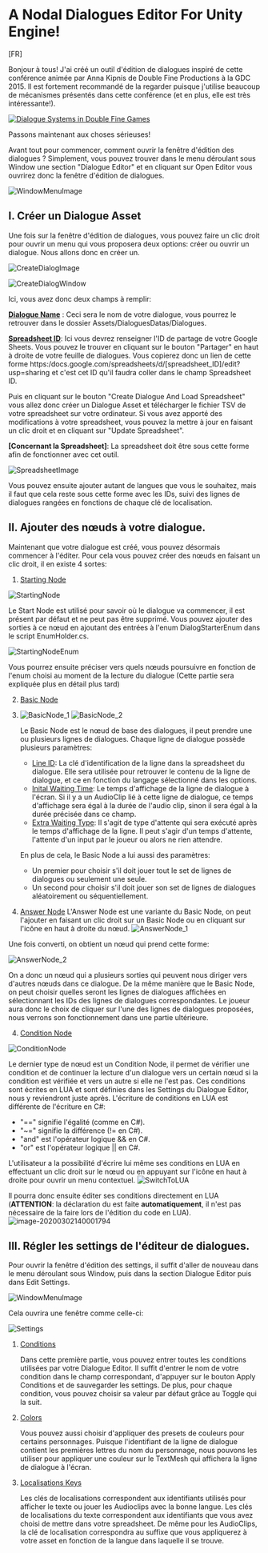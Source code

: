 # A Nodal Dialogues Editor For Unity Engine!

[FR]

Bonjour à tous! 
J'ai créé un outil  d'édition de dialogues inspiré de cette conférence animée par Anna Kipnis de Double Fine Productions à la GDC 2015. Il est fortement recommandé de la regarder puisque j'utilise beaucoup de mécanismes présentés dans cette conférence (et en plus, elle est très intéressante!).

[![Dialogue Systems in Double Fine Games](https://img.youtube.com/vi/0hMiPBe_VRc/0.jpg)](https://www.youtube.com/watch?v=0hMiPBe_VRc "Dialogue Systems in Double Fine Games")

Passons maintenant aux choses sérieuses! 

Avant tout pour commencer, comment ouvrir la fenêtre d'édition des dialogues ? Simplement, vous pouvez trouver dans le menu déroulant sous Window une section "Dialogue Editor" et en cliquant sur Open Editor vous ouvrirez donc la fenêtre d'édition de dialogues.

![WindowMenuImage](./ReadMe_Images/WindowMenuImage.png)

## I. Créer un Dialogue Asset

Une fois sur la fenêtre d'édition de dialogues, vous pouvez faire un clic droit pour ouvrir un menu qui vous proposera deux options: créer ou ouvrir un dialogue. Nous allons donc en créer un.

![CreateDialogImage](./ReadMe_Images/CreateDialogImage.png)

![CreateDialogWindow](./ReadMe_Images/CreateDialogWindow.png)

Ici, vous avez donc deux champs à remplir:

**<u>Dialogue Name</u>** : Ceci sera le nom de votre dialogue, vous pourrez le retrouver dans le dossier Assets/DialoguesDatas/Dialogues.

**<u>Spreadsheet ID</u>**: Ici vous devrez renseigner l'ID de partage de votre Google Sheets. Vous pouvez le trouver en cliquant sur le bouton "Partager" en haut à droite de votre feuille de dialogues. Vous copierez donc un lien de cette forme https:/docs.google.com/spreadsheets/d/[spreadsheet_ID]/edit?usp=sharing et c'est cet ID qu'il faudra coller dans le champ Spreadsheet ID.

Puis en cliquant sur le bouton "Create Dialogue And Load Spreadsheet" vous allez donc créer un Dialogue Asset et télécharger le fichier TSV de votre spreadsheet sur votre ordinateur. Si vous avez apporté des modifications à votre spreadsheet, vous pouvez la mettre à jour en faisant un clic droit et en cliquant sur "Update Spreadsheet".

<b>[Concernant la Spreadsheet]</b>: La spreadsheet doit être sous cette forme afin de fonctionner avec cet outil.

![SpreadsheetImage](./ReadMe_Images/SpreadsheetImage.png)

Vous pouvez ensuite ajouter autant de langues que vous le souhaitez, mais il faut que cela reste sous cette forme avec les IDs, suivi des lignes de dialogues rangées en fonctions de chaque clé de localisation.

## II. Ajouter des nœuds à votre dialogue.

Maintenant que votre dialogue est créé, vous pouvez désormais commencer à l'éditer. Pour cela vous pouvez créer des nœuds en faisant un clic droit, il en existe 4 sortes:



1. <u>Starting Node</u>
   
![StartingNode](./ReadMe_Images/StartingNode.png)

Le Start Node est utilisé pour savoir où le dialogue va commencer, il est présent par défaut et ne peut pas être supprimé. Vous pouvez ajouter des sorties à ce nœud en ajoutant des entrées à l'enum DialogStarterEnum dans le script EnumHolder.cs. 

![StartingNodeEnum](./ReadMe_Images/StartingNodeEnum.png)

Vous pourrez ensuite préciser vers quels nœuds poursuivre en fonction de l'enum choisi au moment de la lecture du dialogue (Cette partie sera expliquée plus en détail plus tard)



2. <u>Basic Node</u>

1. ![BasicNode_1](./ReadMe_Images/BasicNode_1.png) ![BasicNode_2](./ReadMe_Images/BasicNode_2.png)

   Le Basic Node est le nœud de base des dialogues, il peut prendre une ou plusieurs lignes de dialogues.
   Chaque ligne de dialogue possède plusieurs paramètres:

   - <u>Line ID</u>: La clé d'identification de la ligne dans la spreadsheet du dialogue. Elle sera utilisée pour retrouver le contenu de la ligne de dialogue, et ce en fonction du langage sélectionné dans les options.
   - <u>Inital Waiting Time</u>: Le temps d'affichage de la ligne de dialogue à l'écran. Si il y a un AudioClip lié à cette ligne de dialogue, ce temps d'affichage sera égal à la durée de l'audio clip, sinon il sera égal à la durée précisée dans ce champ.
   - <u>Extra Waiting Type</u>: Il s'agit de type d'attente qui sera exécuté après le temps d'affichage de la ligne. Il peut s'agir d'un temps d'attente, l'attente d'un input par le joueur ou alors ne rien attendre. 

   En plus de cela, le Basic Node a lui aussi des paramètres:

   - Un premier pour choisir s'il doit jouer tout le set de lignes de dialogues ou seulement une seule.
   - Un second pour choisir s'il doit jouer son set de lignes de dialogues aléatoirement ou séquentiellement.



3. <u>Answer Node</u>
   L'Answer Node est une variante du Basic Node, on peut l'ajouter en faisant un clic droit sur un Basic Node ou en cliquant sur l'icône en haut à droite du nœud.
   ![AnswerNode_1](./ReadMe_Images/AnswerNode_1.png)

Une fois converti, on obtient un nœud qui prend cette forme:

![AnswerNode_2](./ReadMe_Images/AnswerNode_2.png)  

On a donc un nœud qui a plusieurs sorties qui peuvent nous diriger vers d'autres nœuds dans ce dialogue. De la même manière que le Basic Node, on peut choisir quelles seront les lignes de dialogues affichées en sélectionnant les IDs des lignes de dialogues correspondantes. Le joueur aura donc le choix de cliquer sur l'une des lignes de dialogues proposées, nous verrons son fonctionnement dans une partie ultérieure.   



4. <u>Condition Node</u> 

![ConditionNode](./ReadMe_Images/ConditionNode)

Le dernier type de nœud est un Condition Node, il permet de vérifier une condition et de continuer la lecture d'un dialogue vers un certain nœud si la condition est vérifiée et vers un autre si elle ne l'est pas.  Ces conditions sont écrites en LUA et sont définies dans les Settings du Dialogue Editor, nous y reviendront juste après.
L'écriture de conditions en LUA est différente de l'écriture en C#:

- "==" signifie l'égalité (comme en C#).
- "~=" signifie la différence (!= en C#).
- "and" est l'opérateur logique && en C#.
- "or" est l'opérateur logique || en C#.

L'utilisateur a la possibilité d'écrire lui même ses conditions en LUA en effectuant un clic droit sur le nœud ou en appuyant sur l'icône en haut à droite pour ouvrir un menu contextuel. ![SwitchToLUA](./ReadMe_Images/SwitchToLUA)

Il pourra donc ensuite éditer ses conditions directement en LUA (<b>ATTENTION</b>: la déclaration du est faite <b>automatiquement</b>, il n'est pas nécessaire de la faire lors de l'édition du code en LUA).
![image-20200302140001794](./ReadMe_Images/LUACondition)





## III. Régler les settings de l'éditeur de dialogues.

Pour ouvrir la fenêtre d'édition des settings, il suffit d'aller de nouveau dans le menu déroulant sous Window, puis dans la section Dialogue Editor puis dans Edit Settings.

![WindowMenuImage](./ReadMe_Images/WindowMenuImage.png)

Cela ouvrira une fenêtre comme celle-ci:

![Settings](./ReadMe_Images/Settings)

1. <u>Conditions</u>
   
   Dans cette première partie, vous pouvez entrer toutes les conditions utilisées par votre Dialogue Editor. Il suffit d'entrer le nom de votre condition dans le champ correspondant, d'appuyer sur le bouton Apply Conditions et de sauvegarder les settings.
   De plus, pour chaque condition, vous pouvez choisir sa valeur par défaut grâce au Toggle qui la suit.
2. <u>Colors</u>
   
   Vous pouvez aussi choisir d'appliquer des presets de couleurs pour certains personnages. Puisque l'identifiant de la ligne de dialogue contient les premières lettres du nom du personnage, nous pouvons les utiliser pour appliquer une couleur sur le TextMesh qui affichera la ligne de dialogue à l'écran.
3. <u>Localisations Keys</u>
   
   Les clés de localisations correspondent aux identifiants utilisés pour afficher le texte ou jouer les Audioclips avec la bonne langue. Les clés de localisations du texte correspondent aux identifiants que vous avez choisi de mettre dans votre spreadsheet. 
   De même pour les AudioClips, la clé de localisation correspondra au suffixe que vous appliquerez à votre asset en fonction de la langue dans laquelle il se trouve.